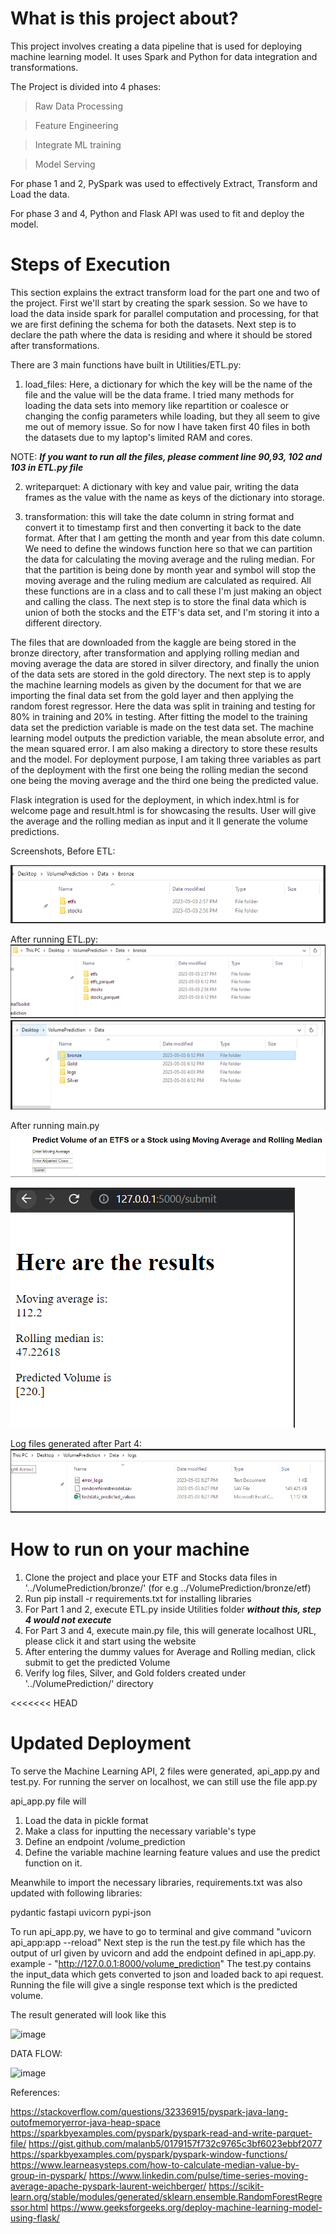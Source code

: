 # What is this project about?

This project involves creating a data pipeline that is used for deploying machine learning model.
It uses Spark and Python for data integration and transformations. 

The Project is divided into 4 phases:


>Raw Data Processing

>Feature Engineering

>Integrate ML training

>Model Serving

For phase 1 and 2, PySpark was used to effectively Extract, Transform and Load the data.

For phase 3 and 4, Python and Flask API was used to fit and deploy the model.

# Steps of Execution

This section explains the extract transform load for the part one and two of the project. 
First we'll start by creating the spark session. 
So we have to load the data inside spark for parallel computation and processing, for that we are first defining the schema for both the datasets. 
Next step is to declare the path where the data is residing and where it should be stored after transformations. 

There are 3 main functions have built in Utilities/ETL.py:
1. load_files: Here, a dictionary for which the key will be the name of the file and the value will be the data frame. 
I tried many methods for loading the data sets into memory like repartition or coalesce or changing the config parameters while loading, but they all seem to give me out of memory issue. 
So for now I have taken first 40 files in both the datasets due to my laptop's limited RAM and cores. 

NOTE: ***If you want to run all the files, please comment line 90,93, 102 and 103 in ETL.py file***

2. writeparquet: A dictionary with key and value pair, writing the data frames as the value with the name as keys of the dictionary into storage. 

3. transformation: this will take the date column in string format and convert it to timestamp first and then converting it back to the date format. 
After that I am getting the month and year from this date column. We need to define the windows function here so that we can partition the data for calculating the moving average and the ruling median. 
For that the partition is being done by month year and symbol will stop the moving average and the ruling medium are calculated as required. 
All these functions are in a class and to call these I'm just making an object and calling the class. 
The next step is to store the final data which is union of both the stocks and the ETF's data set, and I'm storing it into a different directory. 

The files that are downloaded from the kaggle are being stored in the bronze directory, after transformation and applying rolling median and moving average the data are stored in silver directory, and finally the union of the data sets are stored in the gold directory. 
The next step is to apply the machine learning models as given by the document for that we are importing the final data set from the gold layer and then applying the random forest regressor. 
Here the data was split in training and testing for 80% in training and 20% in testing. 
After fitting the model to the training data set the prediction variable is made on the test data set. 
The machine learning model outputs the prediction variable, the mean absolute error, and the mean squared error. 
I am also making a directory to store these results and the model. 
For deployment purpose, I am taking three variables as part of the deployment with the first one being the rolling median the second one being the moving average and the third one being the predicted value. 

Flask integration is used for the deployment, in which index.html is for welcome page and result.html is for showcasing the results. 
User will give the average and the rolling median as input and it ll generate the volume predictions.

Screenshots,
Before ETL:

![/assets/images/img_5.png](/assets/images/img_5.png)

After running ETL.py:
![/assets/images/img_5.png](/assets/images/img_3.png)
![/assets/images/img_5.png](/assets/images/img_4.png)

After running main.py
![/assets/images/img_5.png](/assets/images/img_6.png)

![/assets/images/img_5.png](/assets/images/img_7.png)

Log files generated after Part 4:
![/assets/images/img_5.png](/assets/images/img_8.png)

# How to run on your machine

1. Clone the project and place your ETF and Stocks data files in '../VolumePrediction/bronze/' (for e.g ../VolumePrediction/bronze/etf)
2. Run pip install -r requirements.txt for installing libraries
3. For Part 1 and 2, execute ETL.py inside Utilities folder ***without this, step 4 would not execute***
4. For Part 3 and 4, execute main.py file, this will generate localhost URL, please click it and start using the website
5. After entering the dummy values for Average and Rolling median, click submit to get the predicted Volume
6. Verify log files, Silver, and Gold folders created under '../VolumePrediction/' directory

<<<<<<< HEAD


# Updated Deployment

To serve the Machine Learning API, 2 files were generated, api_app.py and test.py.
For running the server on localhost, we can still use the file app.py 


api_app.py file will
1. Load the data in pickle format
2. Make a class for inputting the necessary variable's type 
3. Define an endpoint /volume_prediction 
4. Define the variable machine learning feature values and use the predict function on it. 

Meanwhile to import the necessary libraries, requirements.txt was also updated with following libraries: 

pydantic
fastapi
uvicorn
pypi-json

To run api_app.py, we have to go to terminal and give command "uvicorn api_app:app --reload" 
Next step is the run the test.py file which has the output of url given by uvicorn and add the endpoint defined in api_app.py. example - "http://127.0.0.1:8000/volume_prediction"
The test.py contains the input_data which gets converted to json and loaded back to api request.
Running the file will give a single response text which is the predicted volume.

The result generated will look like this

![image](https://user-images.githubusercontent.com/90218716/236528678-441c68e6-26c3-4170-9405-cee5900ccac8.png)




DATA FLOW:

![image](https://user-images.githubusercontent.com/90218716/236104446-e811ea5b-5456-4540-a4ce-60354741c1c1.png)


References:

https://stackoverflow.com/questions/32336915/pyspark-java-lang-outofmemoryerror-java-heap-space
https://sparkbyexamples.com/pyspark/pyspark-read-and-write-parquet-file/
https://gist.github.com/malanb5/0179157f732c9765c3bf6023ebbf2077
https://sparkbyexamples.com/pyspark/pyspark-window-functions/
https://www.learneasysteps.com/how-to-calculate-median-value-by-group-in-pyspark/
https://www.linkedin.com/pulse/time-series-moving-average-apache-pyspark-laurent-weichberger/
https://scikit-learn.org/stable/modules/generated/sklearn.ensemble.RandomForestRegressor.html
https://www.geeksforgeeks.org/deploy-machine-learning-model-using-flask/
